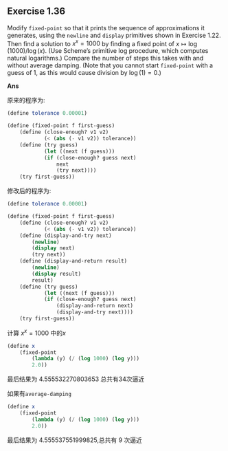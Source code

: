 ## Exercise 1.36

Modify `fixed-point` so that it prints the sequence of approximations it generates, using the `newline` and `display` primitives shown in Exercise 1.22. Then find a solution to $x^x = 1000$ by finding a fixed point of $x \mapsto \log(1000)/\log(x)$. (Use Scheme’s primitive log procedure, which computes natural logarithms.) Compare the number of steps this takes with and without average damping. (Note that you cannot start `fixed-point` with a guess of 1, as this would cause division by $\log(1) = 0$.)

**Ans**

原来的程序为:

```scheme
(define tolerance 0.00001)

(define (fixed-point f first-guess)
    (define (close-enough? v1 v2)
            (< (abs (- v1 v2)) tolerance))
    (define (try guess)
            (let ((next (f guess)))
            (if (close-enough? guess next)
                next
                (try next))))
    (try first-guess))
```

修改后的程序为:

```scheme
(define tolerance 0.00001)

(define (fixed-point f first-guess)
    (define (close-enough? v1 v2)
            (< (abs (- v1 v2)) tolerance))
    (define (display-and-try next)
        (newline)
        (display next)
        (try next))
    (define (display-and-return result)
        (newline)
        (display result)
        result)
    (define (try guess)
            (let ((next (f guess)))
            (if (close-enough? guess next)
                (display-and-return next)
                (display-and-try next))))
    (try first-guess))
```

计算 $x^x = 1000$ 中的$x$

```scheme
(define x
    (fixed-point
        (lambda (y) (/ (log 1000) (log y)))
        2.0))
```

最后结果为 $4.555532270803653$ 总共有34次逼近

如果有`average-damping`

```scheme
(define x
    (fixed-point
        (lambda (y) (/ (log 1000) (log y)))
        2.0))
```

最后结果为 $4.555537551999825$,总共有 9 次逼近
